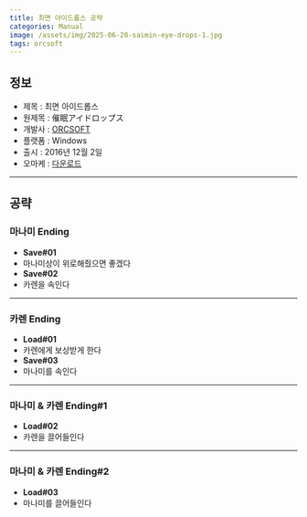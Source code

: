 ```yaml
---
title: 최면 아이드롭스 공략
categories: Manual
image: /assets/img/2025-06-28-saimin-eye-drops-1.jpg
tags: orcsoft
---
```


## 정보

* 제목 : 최면 아이드롭스
* 원제목 : 催眠アイドロップス
* 개발사 : [ORCSOFT](/tags/orcsoft)
* 플랫폼 : Windows
* 출시 : 2016년 12월 2일
* 오마케 : [다운로드](/assets/omake/saimin-eye-drops.zip)

---

## 공략

### 마나미 Ending

* **Save#01**
* 마나미상이 위로해줬으면 좋겠다
* **Save#02**
* 카렌을 속인다

---

### 카렌 Ending

* **Load#01**
* 카렌에게 보상받게 한다
* **Save#03**
* 마나미를 속인다

---

### 마나미 & 카렌 Ending#1

* **Load#02**
* 카렌을 끌어들인다

---

### 마나미 & 카렌 Ending#2

* **Load#03**
* 마나미를 끌어들인다
